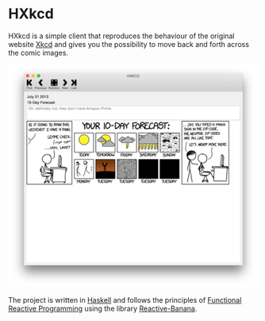 # HXkcd

HXkcd is a simple client that reproduces the behaviour of the original website [Xkcd] and gives you the possibility to move back and forth across the comic images.

![Screenshot](screenshot.png)

The project is written in [Haskell] and follows the principles of [Functional Reactive Programming] using the library [Reactive-Banana].

[Xkcd]:http://xkcd.com/
[Haskell]:https://www.haskell.org/
[Functional Reactive Programming]:https://en.wikipedia.org/wiki/Functional_reactive_programming
[Reactive-Banana]:https://wiki.haskell.org/Reactive-banana